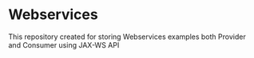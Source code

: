 # Webservices
This repository created for storing Webservices examples both Provider and Consumer using JAX-WS API

